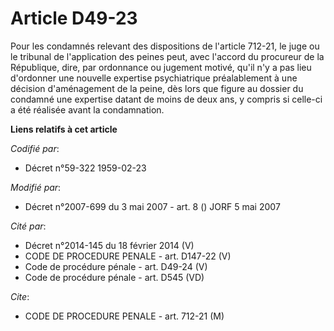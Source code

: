 # Article D49-23

Pour les condamnés relevant des dispositions de l'article 712-21, le juge ou le tribunal de l'application des peines peut,
avec l'accord du procureur de la République, dire, par ordonnance ou jugement motivé, qu'il n'y a pas lieu d'ordonner une
nouvelle expertise psychiatrique préalablement à une décision d'aménagement de la peine, dès lors que figure au dossier du
condamné une expertise datant de moins de deux ans, y compris si celle-ci a été réalisée avant la condamnation.

**Liens relatifs à cet article**

_Codifié par_:

  - Décret n°59-322 1959-02-23

_Modifié par_:

  - Décret n°2007-699 du 3 mai 2007 - art. 8 () JORF 5 mai 2007

_Cité par_:

  - Décret n°2014-145 du 18 février 2014 (V)
  - CODE DE PROCEDURE PENALE - art. D147-22 (V)
  - Code de procédure pénale - art. D49-24 (V)
  - Code de procédure pénale - art. D545 (VD)

_Cite_:

  - CODE DE PROCEDURE PENALE - art. 712-21 (M)
